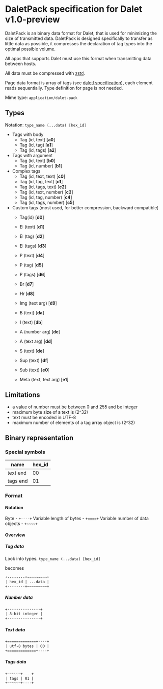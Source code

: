# DaletPack specification for Dalet v1.0-preview

DaletPack is an binary data format for Dalet, that is used for minimizing the size of transmitted data. DaletPack is designed specifically to transfer as little data as possible, it compresses the declaration of tag types into the optimal possible volume.

All apps that supports Dalet must use this format when transmitting data between hosts.

All data must be compressed with [zstd](https://datatracker.ietf.org/doc/html/rfc8878).

Page data format is array of tags (see [daletl specification](./daletl.md)), each element reads sequentially. Type definition for page is not needed.

Mime type: `application/dalet-pack`

## Types

Notation: `type_name (...data) [hex_id]`

- Tags with body
  - Tag (id, text) [**a0**]
  - Tag (id, tag) [**a1**]
  - Tag (id, tags) [**a2**]
- Tags with argument
  - Tag (id, text) [**b0**]
  - Tag (id, number) [**b1**]
- Complex tags
  - Tag (id, text, text) [**c0**]
  - Tag (id, tag, text) [**c1**]
  - Tag (id, tags, text) [**c2**]
  - Tag (id, text, number) [**c3**]
  - Tag (id, tag, number) [**c4**]
  - Tag (id, tags, number) [**c5**]
- Custom tags (most used, for better compression, backward compatible)
  - Tag(id) [**d0**]
  - El (text) [**d1**]
  - El (tag) [**d2**]
  - El (tags) [**d3**]
  - P (text) [**d4**]
  - P (tag) [**d5**]
  - P (tags) [**d6**]

  - Br [**d7**]
  - Hr [**d8**]

  - Img (text arg) [**d9**]

  - B (text) [**da**]
  - I (text) [**db**]

  - A (number arg) [**dc**]
  - A (text arg) [**dd**]

  - S (text) [**de**]
  - Sup (text) [**df**]
  - Sub (text) [**e0**]

  - Meta (text, text arg) [**e1**]

## Limitations

- a value of number must be between 0 and 255 and be integer
- maximum byte size of a text is (2^32)
- text must be encoded in UTF-8
- maximum number of elements of a tag array object is (2^32)

## Binary representation

### Special symbols

| name                     | hex_id  |
| ------------------------ | ------- |
| text end                 | 00      |
| tags end                 | 01      |

### Format

#### Notation

Byte - `+----+`
Variable length of bytes - `+====+`
Variable number of data objects - `+~~~~+`

#### Overview


##### Tag data

Look into types.
`type_name (...data) [hex_id]`

becomes

```txt
+--------+~~~~~~~~~+
| hex_id | ...data |
+--------+~~~~~~~~~+
```

##### Number data

```txt
+---------------+
| 8-bit integer |
+---------------+
```

##### Text data

```txt
+=============+----+
| utf-8 bytes | 00 |
+=============+----+
```

##### Tags data

```txt
+~~~~~~+----+
| tags | 01 |
+~~~~~~+----+
```
